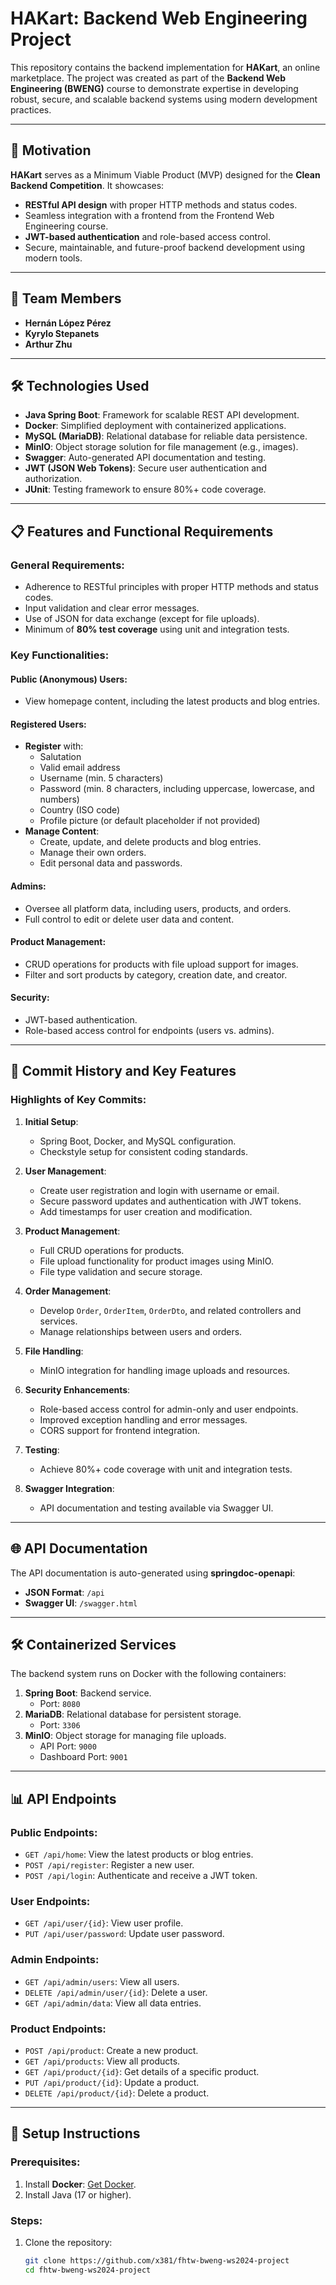 # HAKart: Backend Web Engineering Project

This repository contains the backend implementation for **HAKart**, an online marketplace. The project was created as part of the **Backend Web Engineering (BWENG)** course to demonstrate expertise in developing robust, secure, and scalable backend systems using modern development practices.

---

## 🚀 Motivation

**HAKart** serves as a Minimum Viable Product (MVP) designed for the **Clean Backend Competition**. It showcases:
- **RESTful API design** with proper HTTP methods and status codes.
- Seamless integration with a frontend from the Frontend Web Engineering course.
- **JWT-based authentication** and role-based access control.
- Secure, maintainable, and future-proof backend development using modern tools.

---

## 👥 Team Members

- **Hernán López Pérez**
- **Kyrylo Stepanets**
- **Arthur Zhu**

---

## 🛠️ Technologies Used

- **Java Spring Boot**: Framework for scalable REST API development.
- **Docker**: Simplified deployment with containerized applications.
- **MySQL (MariaDB)**: Relational database for reliable data persistence.
- **MinIO**: Object storage solution for file management (e.g., images).
- **Swagger**: Auto-generated API documentation and testing.
- **JWT (JSON Web Tokens)**: Secure user authentication and authorization.
- **JUnit**: Testing framework to ensure 80%+ code coverage.

---

## 📋 Features and Functional Requirements

### General Requirements:
- Adherence to RESTful principles with proper HTTP methods and status codes.
- Input validation and clear error messages.
- Use of JSON for data exchange (except for file uploads).
- Minimum of **80% test coverage** using unit and integration tests.

### Key Functionalities:

#### Public (Anonymous) Users:
- View homepage content, including the latest products and blog entries.

#### Registered Users:
- **Register** with:
    - Salutation
    - Valid email address
    - Username (min. 5 characters)
    - Password (min. 8 characters, including uppercase, lowercase, and numbers)
    - Country (ISO code)
    - Profile picture (or default placeholder if not provided)
- **Manage Content**:
    - Create, update, and delete products and blog entries.
    - Manage their own orders.
    - Edit personal data and passwords.

#### Admins:
- Oversee all platform data, including users, products, and orders.
- Full control to edit or delete user data and content.

#### Product Management:
- CRUD operations for products with file upload support for images.
- Filter and sort products by category, creation date, and creator.

#### Security:
- JWT-based authentication.
- Role-based access control for endpoints (users vs. admins).

---

## 🔄 Commit History and Key Features

### Highlights of Key Commits:
1. **Initial Setup**:
    - Spring Boot, Docker, and MySQL configuration.
    - Checkstyle setup for consistent coding standards.

2. **User Management**:
    - Create user registration and login with username or email.
    - Secure password updates and authentication with JWT tokens.
    - Add timestamps for user creation and modification.

3. **Product Management**:
    - Full CRUD operations for products.
    - File upload functionality for product images using MinIO.
    - File type validation and secure storage.

4. **Order Management**:
    - Develop `Order`, `OrderItem`, `OrderDto`, and related controllers and services.
    - Manage relationships between users and orders.

5. **File Handling**:
    - MinIO integration for handling image uploads and resources.

6. **Security Enhancements**:
    - Role-based access control for admin-only and user endpoints.
    - Improved exception handling and error messages.
    - CORS support for frontend integration.

7. **Testing**:
    - Achieve 80%+ code coverage with unit and integration tests.

8. **Swagger Integration**:
    - API documentation and testing available via Swagger UI.

---

## 🌐 API Documentation

The API documentation is auto-generated using **springdoc-openapi**:
- **JSON Format**: `/api`
- **Swagger UI**: `/swagger.html`

---

## 🛠️ Containerized Services

The backend system runs on Docker with the following containers:
1. **Spring Boot**: Backend service.
    - Port: `8080`
2. **MariaDB**: Relational database for persistent storage.
    - Port: `3306`
3. **MinIO**: Object storage for managing file uploads.
    - API Port: `9000`
    - Dashboard Port: `9001`

---

## 📊 API Endpoints

### Public Endpoints:
- `GET /api/home`: View the latest products or blog entries.
- `POST /api/register`: Register a new user.
- `POST /api/login`: Authenticate and receive a JWT token.

### User Endpoints:
- `GET /api/user/{id}`: View user profile.
- `PUT /api/user/password`: Update user password.

### Admin Endpoints:
- `GET /api/admin/users`: View all users.
- `DELETE /api/admin/user/{id}`: Delete a user.
- `GET /api/admin/data`: View all data entries.

### Product Endpoints:
- `POST /api/product`: Create a new product.
- `GET /api/products`: View all products.
- `GET /api/product/{id}`: Get details of a specific product.
- `PUT /api/product/{id}`: Update a product.
- `DELETE /api/product/{id}`: Delete a product.

---

## 🔄 Setup Instructions

### Prerequisites:
1. Install **Docker**: [Get Docker](https://docs.docker.com/get-docker/).
2. Install Java (17 or higher).

### Steps:
1. Clone the repository:
   ```bash
   git clone https://github.com/x381/fhtw-bweng-ws2024-project
   cd fhtw-bweng-ws2024-project